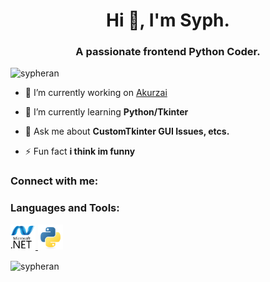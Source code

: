 <h1 align="center">Hi 👋, I'm Syph.</h1>
<h3 align="center">A passionate frontend Python Coder.</h3>

<p align="left"> <img src="https://komarev.com/ghpvc/?username=sypheran&label=Profile%20views&color=0e75b6&style=flat" alt="sypheran" /> </p>

- 🔭 I’m currently working on [Akurzai](https://github.com/Sypheran/Akurzai-CE)

- 🌱 I’m currently learning **Python/Tkinter**

- 💬 Ask me about **CustomTkinter GUI Issues, etcs.**

- ⚡ Fun fact **i think im funny**

<h3 align="left">Connect with me:</h3>
<p align="left">
</p>

<h3 align="left">Languages and Tools:</h3>
<p align="left"> <a href="https://dotnet.microsoft.com/" target="_blank" rel="noreferrer"> <img src="https://raw.githubusercontent.com/devicons/devicon/master/icons/dot-net/dot-net-original-wordmark.svg" alt="dotnet" width="40" height="40"/> </a> <a href="https://www.python.org" target="_blank" rel="noreferrer"> <img src="https://raw.githubusercontent.com/devicons/devicon/master/icons/python/python-original.svg" alt="python" width="40" height="40"/> </a> </p>

<p><img align="center" src="https://github-readme-stats.vercel.app/api/top-langs?username=sypheran&show_icons=true&locale=en&layout=compact" alt="sypheran" /></p>
